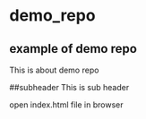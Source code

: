 # demo_repo

## example of demo repo

This is about demo repo

##subheader
This is sub header

open index.html file in browser
